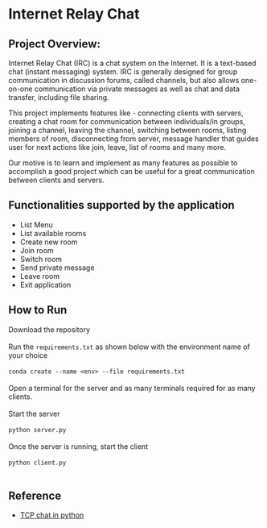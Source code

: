 # Internet Relay Chat

## Project Overview:

Internet Relay Chat (IRC) is a chat system on the Internet. It is a text-based chat (instant messaging) system. IRC is generally designed for group communication in discussion forums, called channels, but also allows one-on-one communication via private messages as well as chat and data transfer, including file sharing.

This project implements features like - connecting clients with servers, creating a chat room for communication between individuals/in groups, joining a channel, leaving the channel, switching between rooms, listing members of room, disconnecting from server, message handler that guides user for next actions like join, leave, list of rooms and many more.

Our motive is to learn and implement as many features as possible to accomplish a good project which can be useful for a great communication between clients and servers.

## Functionalities supported by the application

* List Menu
* List available rooms
* Create new room
* Join room
* Switch room
* Send private message
* Leave room
* Exit application

## How to Run

Download the repository <br /> <br />
Run the `requirements.txt` as shown below with the environment name of your choice<br /> <br />
`conda create --name <env> --file requirements.txt` <br /> <br />
Open a terminal for the server and as many terminals required for as many clients. <br /> <br />
Start the server <br /> <br />
`python server.py` <br /> <br />
Once the server is running, start the client <br /> <br />
`python client.py` <br /> <br />

## Reference

* [TCP chat in python](https://www.neuralnine.com/tcp-chat-in-python/)
